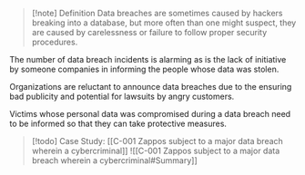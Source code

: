 >[!note] Definition
>Data breaches are sometimes caused by hackers breaking into a database, but more often than one might suspect, they are caused by carelessness or failure to follow proper security procedures.

The number of data breach incidents is alarming as is the lack of initiative by someone companies in informing the people whose data was stolen.

Organizations are reluctant to announce data breaches due to the ensuring bad publicity and potential for lawsuits by angry customers.

Victims whose personal data was compromised during a data breach need to be informed so that they can take protective measures.

>[!todo] Case Study: [[C-001 Zappos subject to a major data breach wherein a cybercriminal]]
>![[C-001 Zappos subject to a major data breach wherein a cybercriminal#Summary]]




